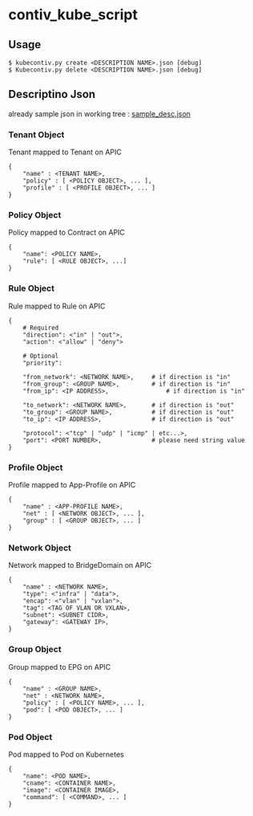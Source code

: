 # contiv_kube_script

## Usage

	$ kubecontiv.py create <DESCRIPTION NAME>.json [debug]
	$ Kubecontiv.py delete <DESCRIPTION NAME>.json [debug]

## Descriptino Json

already sample json in working tree : [sample_desc.json](https://github.com/CiscoKorea/contiv_kube_script/blob/master/sample_desc.json)

### Tenant Object

Tenant mapped to Tenant on APIC

	{
		"name" : <TENANT NAME>,
		"policy" : [ <POLICY OBJECT>, ... ],
		"profile" : [ <PROFILE OBJECT>, ... ]
	}

### Policy Object

Policy mapped to Contract on APIC

	{
		"name": <POLICY NAME>,
		"rule": [ <RULE OBJECT>, ...]
	}

### Rule Object

Rule mapped to Rule on APIC

	{
		# Required
		"direction": <"in" | "out">,
		"action": <"allow" | "deny">
		
		# Optional
		"priority":
		
		"from_network": <NETWORK NAME>, 	# if direction is "in"
		"from_group": <GROUP NAME>, 		# if direction is "in"
		"from_ip": <IP ADDRESS>,				# if direction is "in"
		
		"to_network": <NETWORK NAME>,		# if direction is "out"
		"to_group": <GROUP NAME>,			# if direction is "out"
		"to_ip": <IP ADDRESS>,				# if direction is "out"
		
		"protocol": <"tcp" | "udp" | "icmp" | etc...>,
		"port": <PORT NUMBER>,				# please need string value
	}
	

### Profile Object

Profile mapped to App-Profile on APIC

	{
		"name" : <APP-PROFILE NAME>,
		"net" : [ <NETWORK OBJECT>, ... ],
		"group" : [ <GROUP OBJECT>, ... ]
	}

### Network Object
	
Network mapped to BridgeDomain on APIC

	{
		"name" : <NETWORK NAME>, 
		"type": <"infra" | "data">,
		"encap": <"vlan" | "vxlan">,
		"tag": <TAG OF VLAN OR VXLAN>,
		"subnet": <SUBNET CIDR>,
		"gateway": <GATEWAY IP>,
	}
	
### Group Object

Group mapped to EPG on APIC

	{
		"name" : <GROUP NAME>,
		"net" : <NETWORK NAME>,
		"policy" : [ <POLICY NAME>, ... ],
		"pod": [ <POD OBJECT>, ... ]
	}
	
### Pod Object

Pod mapped to Pod on Kubernetes

	{
		"name": <POD NAME>,
		"cname": <CONTAINER NAME>,
		"image": <CONTAINER IMAGE>,
		"command": [ <COMMAND>, ... ]
	}
